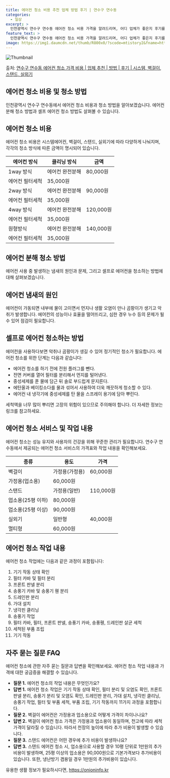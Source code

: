 ```yaml
---
title: 에어컨 청소 비용 추천 업체 방법 후기 | 연수구 연수동
categories:
  - 일상
excerpt: >
  인천광역시 연수구 연수동 에어컨 청소 비용 가격을 알려드리며, 어디 업체가 좋은지 후기를 통해 알아보겠습니다. 현재 글에서는 시스템, 벽걸이, 스탠드, 실외기 각각에 대해 청소 비용이 나와 있으니 참고하시면 되겠습니다. 에어컨 분해 청소 방법 보기 👈 클릭셀프 에어컨 청소 방법 보기👈 클릭연수구 연수동 에어컨 청소 비용시스템에어컨 방식클리닝방식금액1way 방식에어컨 완전분해80,000원1way 방식에어컨 필터세척35,000원2way 방식에어컨 완전분해90,000원2way 방식에어컨 필터세척35,000원4way 방식에어컨 완전분해120,000원4way 방식에어컨 필터세척35,000원원형방식에어컨 완전분해140,000원원형방식에어컨 필터세척35,000원에어컨 청소 견적 샘플 보기 👈 클릭에어컨 냄새의 원인에..
feature_text: >
  인천광역시 연수구 연수동 에어컨 청소 비용 가격을 알려드리며, 어디 업체가 좋은지 후기를 통해 알아보겠습니다. 현재 글에서는 시스템, 벽걸이, 스탠드, 실외기 각각에 대해 청소 비용이 나와 있으니 참고하시면 되겠습니다. 에어컨 분해 청소 방법 보기 👈 클릭셀프 에어컨 청소 방법 보기👈 클릭연수구 연수동 에어컨 청소 비용시스템에어컨 방식클리닝방식금액1way 방식에어컨 완전분해80,000원1way 방식에어컨 필터세척35,000원2way 방식에어컨 완전분해90,000원2way 방식에어컨 필터세척35,000원4way 방식에어컨 완전분해120,000원4way 방식에어컨 필터세척35,000원원형방식에어컨 완전분해140,000원원형방식에어컨 필터세척35,000원에어컨 청소 견적 샘플 보기 👈 클릭에어컨 냄새의 원인에..
image: https://img1.daumcdn.net/thumb/R800x0/?scode=mtistory2&fname=https%3A%2F%2Fblog.kakaocdn.net%2Fdn%2FbncKaH%2FbtsHwg130X6%2FLX02eEGvfkIX1pb2bWP2f1%2Fimg.webp
---
```


![Thumbnail](https://img1.daumcdn.net/thumb/R800x0/?scode=mtistory2&fname=https%3A%2F%2Fblog.kakaocdn.net%2Fdn%2FbncKaH%2FbtsHwg130X6%2FLX02eEGvfkIX1pb2bWP2f1%2Fimg.webp)

<p>출처: <a href="https://onioninfo.kr/entry/%EC%97%B0%EC%88%98%EA%B5%AC-%EC%97%B0%EC%88%98%EB%8F%99-%EC%97%90%EC%96%B4%EC%BB%A8-%EC%B2%AD%EC%86%8C-%EA%B0%80%EA%B2%A9-%EB%B9%84%EC%9A%A9-%EC%97%85%EC%B2%B4-%EC%B6%94%EC%B2%9C-%EB%B0%A9%EB%B2%95-%ED%9B%84%EA%B8%B0-%EC%8B%9C%EC%8A%A4%ED%85%9C-%EB%B2%BD%EA%B1%B8%EC%9D%B4-%EC%8A%A4%ED%83%A0%EB%93%9C-%EC%8B%A4%EC%99%B8%EA%B8%B0" rel="dofollow">연수구 연수동 에어컨 청소 가격 비용 | 업체 추천 | 방법 | 후기 | 시스템, 벽걸이, 스탠드, 실외기</a> </p>

## 에어컨 청소 비용 및 청소 방법

인천광역시 연수구 연수동에서 에어컨 청소 비용과 청소 방법을 알아보겠습니다. 에어컨 분해 청소 방법과 셀프 에어컨 청소 방법도 살펴볼 수
있습니다.

## 에어컨 청소 비용

에어컨 청소 비용은 시스템에어컨, 벽걸이, 스탠드, 실외기에 따라 다양하게 나눠지며, 각각의 청소 방식에 따른 금액이 명시되어 있습니다.

**에어컨 방식** | **클리닝 방식** | **금액**  
---|---|---  
1way 방식 | 에어컨 완전분해 | 80,000원  
| 에어컨 필터세척 | 35,000원  
2way 방식 | 에어컨 완전분해 | 90,000원  
| 에어컨 필터세척 | 35,000원  
4way 방식 | 에어컨 완전분해 | 120,000원  
| 에어컨 필터세척 | 35,000원  
원형방식 | 에어컨 완전분해 | 140,000원  
| 에어컨 필터세척 | 35,000원  
  
## 에어컨 분해 청소 방법

에어컨 사용 중 발생하는 냄새의 원인과 문제, 그리고 셀프로 에어컨을 청소하는 방법에 대해 살펴보겠습니다.

## 에어컨 냄새의 원인

에어컨이 가동되면 내부에 물이 고이면서 먼지나 생활 오염이 만나 곰팡이가 생기고 악취가 발생합니다. 에어컨의 성능이나 효율을 떨어뜨리고,
심한 경우 누수 등의 문제가 될 수 있어 점검이 필요합니다.

## 셀프로 에어컨 청소하는 방법

에어컨을 사용하다보면 악취나 곰팡이가 생길 수 있어 정기적인 청소가 필요합니다. 에어컨 청소를 위한 단계는 다음과 같습니다:

  * 에어컨 청소를 하기 전에 전원 플러그를 뺀다.
  * 전면 커버를 열어 필터를 분리해서 먼지를 털어낸다.
  * 중성세제를 푼 물에 담근 뒤 솔로 부드럽게 문지른다.
  * 에탄올과 베이킹소다를 물과 섞어서 사용하여 더욱 깨끗하게 청소할 수 있다.
  * 에어컨 내 냉각기에 중성세제를 탄 물을 스프레이 용기에 담아 뿌린다.

세척액을 너무 많이 뿌리면 고장의 위험이 있으므로 주의해야 합니다. 더 자세한 정보는 링크를 참고하세요.

## 에어컨 청소 서비스 및 작업 내용

에어컨 청소는 성능 유지와 사용자의 건강을 위해 꾸준한 관리가 필요합니다. 연수구 연수동에서 제공되는 에어컨 청소 서비스의 가격표와 작업
내용을 확인해보세요.

**종류** | **용도** | **가격**  
---|---|---  
벽걸이 | 가정용(가정용) | 60,000원  
| 가정용(업소용) | 60,000원  
스탠드 | 가정용(일반) | 110,000원  
| 업소용(25평 이하) | 80,000원  
| 업소용(25평 이상) | 90,000원  
실외기 | 일반형 | 40,000원  
| 멀티형 | 60,000원  
  
## 에어컨 청소 작업 내용

에어컨 청소 작업에는 다음과 같은 과정이 포함됩니다:

  1. 기기 작동 상태 확인
  2. 필터 카바 및 필터 분리
  3. 프론트 판넬 분리
  4. 송풍기 카바 및 송풍기 휀 분리
  5. 드레인판 분리
  6. 가대 설치
  7. 냉각핀 클리닝
  8. 송풍기 작업
  9. 필터 카바, 필터, 프론트 판넬, 송풍기 카바, 송풍휀, 드레인판 살균 세척
  10. 세척된 부품 조립
  11. 기기 작동

## 자주 묻는 질문 FAQ

에어컨 청소에 관한 자주 묻는 질문과 답변을 확인해보세요. 에어컨 청소 작업 내용과 가격에 대한 궁금증을 해결할 수 있습니다.

  * **질문 1.** 에어컨 청소의 작업 내용은 무엇인가요?
  * **답변 1.** 에어컨 청소 작업은 기기 작동 상태 확인, 필터 분리 및 오염도 확인, 프론트 판넬 분리, 송풍기 분리 및 오염도 확인, 드레인판 분리, 가대 설치, 냉각핀 클리닝, 송풍기 작업, 필터 및 부품 세척, 부품 조립, 기기 작동까지 11가지 과정을 포함합니다.
  * **질문 2.** 벽걸이 에어컨은 가정용과 업소용으로 어떻게 가격이 차이나나요?
  * **답변 2.** 벽걸이 에어컨 청소 가격은 가정용과 업소용이 동일하며, 천고에 따라 세척 가격이 달라질 수 있습니다. 따라서 천장의 높이에 따라 추가 비용이 발생할 수 있습니다.
  * **질문 3.** 스탠드 에어컨은 어떤 경우에 추가 비용이 발생하나요?
  * **답변 3.** 스탠드 에어컨 청소 시, 업소용으로 사용할 경우 10평 단위로 1만원의 추가비용이 발생하며, 25평 이상의 업소용은 90,000원으로 기본가격보다 추가비용이 있습니다. 또한, 냉난방기 겸용일 경우 1만원의 추가비용이 있습니다.

 

유용한 생활 정보가 필요하시다면, <a href="https://onioninfo.kr" rel="dofollow">https://onioninfo.kr</a>


